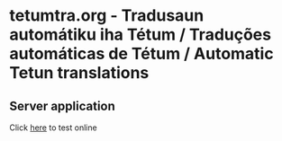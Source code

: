 # tetumtra.org - Tradusaun automátiku iha Tétum / Traduções automáticas de Tétum / Automatic Tetun translations
## Server application
Click [here](tetumtra.org) to test online
